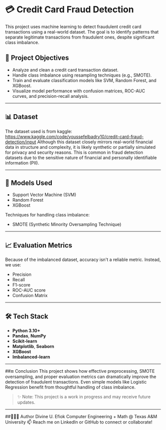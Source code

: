 # 💳 Credit Card Fraud Detection

This project uses machine learning to detect fraudulent credit card transactions using a real-world dataset. The goal is to identify patterns that separate legitimate transactions from fraudulent ones, despite significant class imbalance.

## 📌 Project Objectives

- Analyze and clean a credit card transaction dataset.
- Handle class imbalance using resampling techniques (e.g., SMOTE).
- Train and evaluate classification models like SVM, Random Forest, and XGBoost.
- Visualize model performance with confusion matrices, ROC-AUC curves, and precision-recall analysis.

---

## 📊 Dataset

The dataset used is from kaggle: https://www.kaggle.com/code/youssefelbadry10/credit-card-fraud-detection/input
Although this dataset closely mirrors real-world financial data in structure and complexity, it is likely synthetic or partially simulated for privacy and security reasons. This is common in fraud detection datasets due to the sensitive nature of financial and personally identifiable information (PII).

---

## 🧠 Models Used

- Support Vector Machine (SVM)
- Random Forest
- XGBoost

Techniques for handling class imbalance:
- SMOTE (Synthetic Minority Oversampling Technique)

---

## 📈 Evaluation Metrics

Because of the imbalanced dataset, accuracy isn't a reliable metric. Instead, we use:

- Precision
- Recall
- F1-score
- ROC-AUC score
- Confusion Matrix

---

## 🛠️ Tech Stack

- **Python 3.10+**
- **Pandas**, **NumPy**
- **Scikit-learn**
- **Matplotlib**, **Seaborn**
- **XGBoost**
- **Imbalanced-learn**

---
##🔚 Conclusion
This project shows how effective preprocessing, SMOTE oversampling, and proper evaluation metrics can dramatically improve the detection of fraudulent transactions. Even simple models like Logistic Regression benefit from thoughtful handling of class imbalance.

> ✨ Note: This project is a work in progress and may receive future updates.
---
##👩🏾‍💻 Author
Divine U. Efiok
Computer Engineering + Math @ Texas A&M University
📫 Reach me on LinkedIn or GitHub to connect or collaborate!


